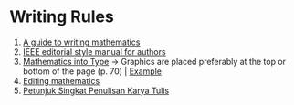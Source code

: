 # Writing Rules

1. [A guide to writing mathematics](https://web.cs.ucdavis.edu/~amenta/w10/writingman.pdf) 
2. [IEEE editorial style manual for authors](https://journals.ieeeauthorcenter.ieee.org/wp-content/uploads/sites/7/IEEE-Editorial-Style-Manual-for-Authors.pdf)
3. [Mathematics into Type](https://www.ams.org/arc/styleguide/mit-2.pdf) $\rightarrow$ Graphics are placed preferably at the top or bottom of the page (p. 70) | [Example](https://github.com/Dr-Sidik/writing/blob/main/references/2022-Sun-Modular-DC-DC-Converter.pdf)
4. [Editing mathematics](https://journals.ieeeauthorcenter.ieee.org/wp-content/uploads/sites/7/Editing-Mathematics.pdf)
5. [Petunjuk Singkat Penulisan Karya Tulis](https://luk.staff.ugm.ac.id/PetunjukPenulisanLKP.pdf)
